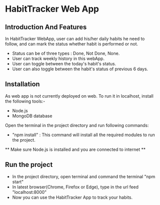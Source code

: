 # HabitTracker Web App

## Introduction And Features
In HabitTracker WebApp, user can add his/her daily habits he need to follow, and can mark the status whether habit is performed or not.

* Status can be of three types : Done, Not Done, None.
* User can track weekly history in this webApp.
* User can toggle between the today's habit's status.
* User can also toggle between the habit's status of previous 6 days.

## Installation
 As web app is not currently deployed on web. To run it in localhost, install the following tools:-
* Node.js
* MongoDB database

Open the terminal in the project directory and run following commands: 
* "npm install" : This command will install all the required modules to run the project.

** Make sure Node.js is installed and you are connected to internet **

## Run the project
* In the project directory, open terminal and command the terminal "npm start"
* In latest browser(Chrome, Firefox or Edge), type in the url feed "localhost:8000"
* Now you can use the HabitTracker App to track your habits.